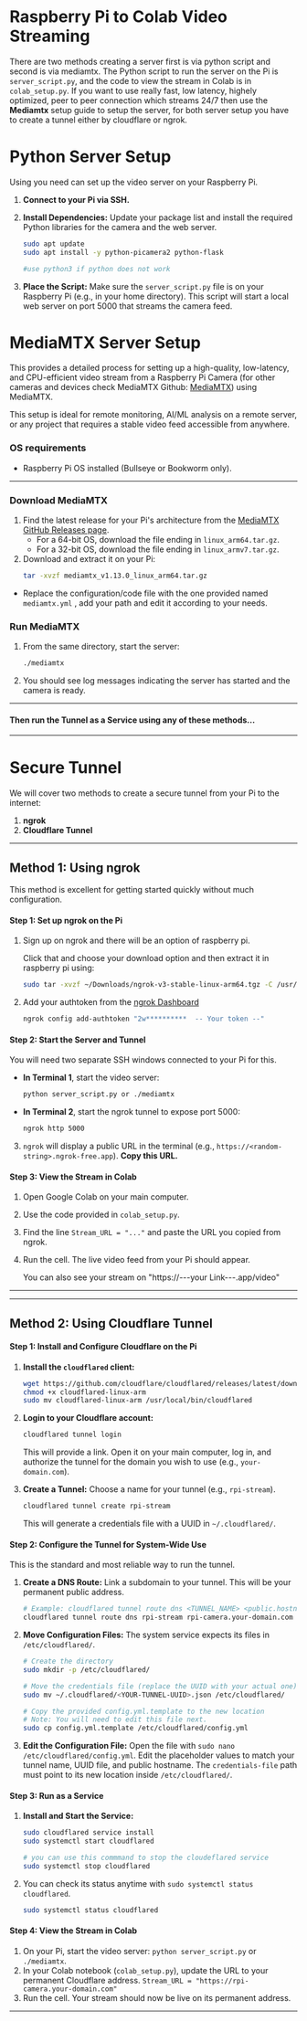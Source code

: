 # Raspberry Pi to Colab Video Streaming

There are two methods creating a server first is via python script and second is via mediamtx. The Python script to run the server on the Pi is `server_script.py`, and the code to view the stream in Colab is in `colab_setup.py`. If you want to use really fast, low latency, highely optimized, peer to peer connection which streams 24/7 then use the **Mediamtx** setup guide to setup the server, for both server setup you have to create a tunnel either by cloudflare or ngrok.

# Python Server Setup

Using you need can set up the video server on your Raspberry Pi.

1.  **Connect to your Pi via SSH.**

2.  **Install Dependencies:**
    Update your package list and install the required Python libraries for the camera and the web server.
    ```bash
    sudo apt update
    sudo apt install -y python-picamera2 python-flask

    #use python3 if python does not work
    ```

3.  **Place the Script:**
    Make sure the `server_script.py` file is on your Raspberry Pi (e.g., in your home directory). This script will start a local web server on port 5000 that streams the camera feed.


# MediaMTX  Server Setup

This provides a detailed process for setting up a high-quality, low-latency, and CPU-efficient video stream from a Raspberry Pi Camera (for other cameras and devices check MediaMTX Github: [MediaMTX](https://github.com/bluenviron/mediamtx)) using MediaMTX.

This setup is ideal for remote monitoring, AI/ML analysis on a remote server, or any project that requires a stable video feed accessible from anywhere.

### OS requirements
- Raspberry Pi OS installed (Bullseye or Bookworm only).

---

### Download MediaMTX
1.  Find the latest release for your Pi's architecture from the [MediaMTX GitHub Releases page](https://github.com/bluenviron/mediamtx/releases).
    - For a 64-bit OS, download the file ending in `linux_arm64.tar.gz`.
    - For a 32-bit OS, download the file ending in `linux_armv7.tar.gz`.
2.  Download and extract it on your Pi:
    ```bash
    tar -xvzf mediamtx_v1.13.0_linux_arm64.tar.gz
    ```

-  Replace the configuration/code file with the one provided named `mediamtx.yml` , add your path and edit it according to your needs.

### Run MediaMTX
1.  From the same directory, start the server:
    ```bash
    ./mediamtx
    ```
2.  You should see log messages indicating the server has started and the camera is ready.

---

####  Then run the Tunnel as a Service using any of these methods...

---

# Secure Tunnel

We will cover two methods to create a secure tunnel from your Pi to the internet:
1.  **ngrok**
2.  **Cloudflare Tunnel**

---

## Method 1: Using ngrok

This method is excellent for getting started quickly without much configuration.

#### Step 1: Set up ngrok on the Pi

1.  Sign up on ngrok and there will be an option of raspberry pi.
    
    Click that and choose your download option and then extract it in raspberry pi using:
    ```bash
    sudo tar -xvzf ~/Downloads/ngrok-v3-stable-linux-arm64.tgz -C /usr/local/bin
    ```

2.  Add your authtoken from the [ngrok Dashboard](https://dashboard.ngrok.com/get-started/your-authtoken)
    ```bash
    ngrok config add-authtoken "2w**********  -- Your token --"
    ```

#### Step 2: Start the Server and Tunnel

You will need two separate SSH windows connected to your Pi for this.

-   **In Terminal 1**, start the video server:
    ```bash
    python server_script.py or ./mediamtx
    ```

-   **In Terminal 2**, start the ngrok tunnel to expose port 5000:
    ```bash
    ngrok http 5000
    ```

3.  `ngrok` will display a public URL in the terminal (e.g., `https://<random-string>.ngrok-free.app`). **Copy this URL.**

#### Step 3: View the Stream in Colab

1.  Open Google Colab on your main computer.
2.  Use the code provided in `colab_setup.py`.
3.  Find the line `Stream_URL = "..."` and paste the URL you copied from ngrok.
4.  Run the cell. The live video feed from your Pi should appear.

    You can also see your stream on "https://---your Link---.app/video"

---

---

## Method 2: Using Cloudflare Tunnel


#### Step 1: Install and Configure Cloudflare on the Pi

1.  **Install the `cloudflared` client:**
    ```bash
    wget https://github.com/cloudflare/cloudflared/releases/latest/download/cloudflared-linux-arm
    chmod +x cloudflared-linux-arm
    sudo mv cloudflared-linux-arm /usr/local/bin/cloudflared
    ```
2.  **Login to your Cloudflare account:**
    ```bash
    cloudflared tunnel login
    ```
    This will provide a link. Open it on your main computer, log in, and authorize the tunnel for the domain you wish to use (e.g., `your-domain.com`).

3.  **Create a Tunnel:** Choose a name for your tunnel (e.g., `rpi-stream`).
    ```bash
    cloudflared tunnel create rpi-stream
    ```
    This will generate a credentials file with a UUID in `~/.cloudflared/`.

#### Step 2: Configure the Tunnel for System-Wide Use

This is the standard and most reliable way to run the tunnel.

1.  **Create a DNS Route:** Link a subdomain to your tunnel. This will be your permanent public address.
    ```bash
    # Example: cloudflared tunnel route dns <TUNNEL_NAME> <public.hostname.com>
    cloudflared tunnel route dns rpi-stream rpi-camera.your-domain.com
    ```
2.  **Move Configuration Files:** The system service expects its files in `/etc/cloudflared/`.
    ```bash
    # Create the directory
    sudo mkdir -p /etc/cloudflared/

    # Move the credentials file (replace the UUID with your actual one)
    sudo mv ~/.cloudflared/<YOUR-TUNNEL-UUID>.json /etc/cloudflared/

    # Copy the provided config.yml.template to the new location
    # Note: You will need to edit this file next.
    sudo cp config.yml.template /etc/cloudflared/config.yml
    ```
3.  **Edit the Configuration File:**
    Open the file with `sudo nano /etc/cloudflared/config.yml`. Edit the placeholder values to match your tunnel name, UUID file, and public hostname. The `credentials-file` path must point to its new location inside `/etc/cloudflared/`.

#### Step 3: Run as a Service

1.  **Install and Start the Service:**
    ```bash
    sudo cloudflared service install
    sudo systemctl start cloudflared
    ```
    ```bash
    # you can use this commmand to stop the cloudeflared service
    sudo systemctl stop cloudflared
    ```
2.  You can check its status anytime with `sudo systemctl status cloudflared`.
    ```bash
    sudo systemctl status cloudflared
    ```

#### Step 4: View the Stream in Colab

1.  On your Pi, start the video server: `python server_script.py` or `./mediamtx`.
2.  In your Colab notebook (`colab_setup.py`), update the URL to your permanent Cloudflare address.
    `Stream_URL = "https://rpi-camera.your-domain.com"`
3.  Run the cell. Your stream should now be live on its permanent address.

---